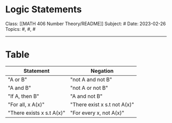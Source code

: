 # Logic Statements
Class: [[MATH 406 Number Theory/README]]
Subject: #
Date: 2023-02-26
Topics: #, #, # 

---

# Table

| Statement                 | Negation                     |
| ------------------------- | ---------------------------- |
| "A or B"                  | "not A and not B"            |
| "A and B"                 | "not A or not B"             |
| "If A, then B"            | "A and not B"                |
| "For all, x A(x)"         | "There exist x s.t not A(x)" |
| "There exists x s.t A(x)" | "For every x, not A(x)"      |



